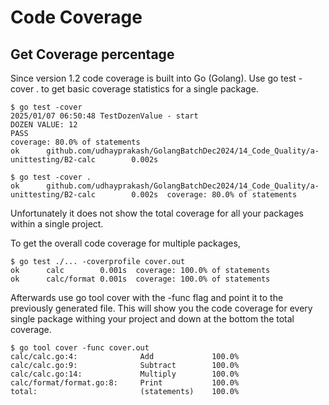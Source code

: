 # Code Coverage

## Get Coverage percentage

Since version 1.2 code coverage is built into Go (Golang). Use go test -cover . to get basic coverage statistics for a
single package.

    $ go test -cover
    2025/01/07 06:50:48 TestDozenValue - start
    DOZEN VALUE: 12
    PASS
    coverage: 80.0% of statements
    ok      github.com/udhayprakash/GolangBatchDec2024/14_Code_Quality/a-unittesting/B2-calc        0.002s

    $ go test -cover .
    ok      github.com/udhayprakash/GolangBatchDec2024/14_Code_Quality/a-unittesting/B2-calc        0.002s  coverage: 80.0% of statements


Unfortunately it does not show the total coverage for all your packages within a single project.

To get the overall code coverage for multiple packages,

    $ go test ./... -coverprofile cover.out
    ok      calc        0.001s  coverage: 100.0% of statements
    ok      calc/format 0.001s  coverage: 100.0% of statements

Afterwards use go tool cover with the -func flag and point it to the previously generated file. This will show you the
code coverage for every single package withing your project and down at the bottom the total coverage.

    $ go tool cover -func cover.out
    calc/calc.go:4:              Add             100.0%
    calc/calc.go:9:              Subtract        100.0%
    calc/calc.go:14:             Multiply        100.0%
    calc/format/format.go:8:     Print           100.0%
    total:                       (statements)    100.0%
